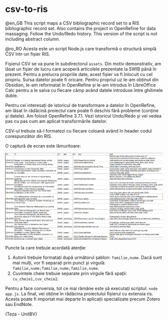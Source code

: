 # csv-to-ris

@en_GB This script maps a CSV bibliographic record set to a RIS bibliographic record set. Also contains the project in OpenRefine for data massaging. Follow the Undo/Redo history.
This version of the script is not including abstract column.

@ro_RO Acesta este un script Node.js care transformă o structură simplă CSV într-un fișier RIS.

Fișierul CSV se va pune în subdirectorul `assets`. Din motiv demonstrativ, am lăsat un fișier de lucru care acoperă articolele prezentate la SWIB până în prezent.
Pentru a prelucra propriile date, acest fișier va fi înlocuit cu cel propriu. Sursa datelor poate fi oricare. Pentru propriul uz le-am obținut din Obsidian, le-am reformatat în OpenRefine și le-am introdus în LibreOffice Calc pentru a le salva cu fiecare câmp având datele introduse între ghilimele duble.

Pentru cei interesați de istoricul de transformare a datelor în OpenRefine, am lăsat în rădăcină proiectul care poate fi deschis fără probleme (conține și datele). Am folosit OpenRefine 3.7.1.
Vezi istoricul Undo/Redo și vei vedea pas cu pas cum am aplicat transformările datelor.

CSV-ul trebuie să-l formatezi cu fiecare coloană având în header codul corespunzător din RIS.

O captură de ecran este lămuritoare:

!['screenshot care oferă o imagine orientativă pentru formatare'](CSV-format.png)

Puncte la care trebuie acordată atenție:

1. Autorii trebuie formatați după următorul șablon: `familie,nume`. Dacă sunt mai mulți, vor fi separați prin punct și virgulă: `familie,nume;familie,nume;familie,nume`.
2. Cuvintele cheie trebuie separate prin virgule fără spații: `cu_cheie1,cuv_cheie2`.

Pentru a face conversia, tot ce mai rămâne este să executați scriptul: `node app.js`. La final, vei obține în rădăcina proiectului fișierul cu extensia ris.
Acesta poate fi importat mai departe în aplicații specializate precum Zotero sau EndNote.

(Teza - UnitBV)